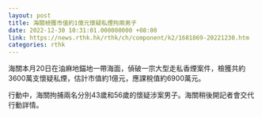 ```yaml
---
layout: post
title: 海關檢獲市值約1億元懷疑私煙拘兩男子
date: 2022-12-30 10:31:01.000000000 +08:00
link: https://news.rthk.hk/rthk/ch/component/k2/1681869-20221230.htm
categories: rthk
---
```


海關本月20日在油麻地錨地一帶海面，偵破一宗大型走私香煙案件，檢獲共約3600萬支懷疑私煙，估計市值約1億元，應課稅值約6900萬元。

行動中，海關拘捕兩名分別43歲和56歲的懷疑涉案男子。海關稍後開記者會交代行動詳情。
